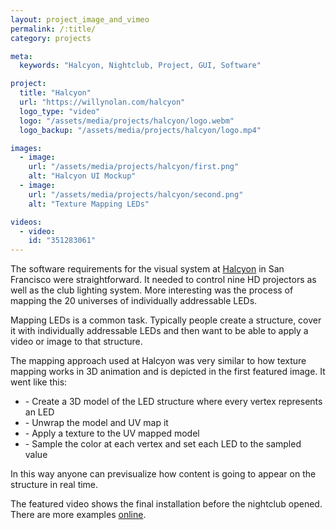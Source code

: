 ```yaml
---
layout: project_image_and_vimeo
permalink: /:title/
category: projects

meta:
  keywords: "Halcyon, Nightclub, Project, GUI, Software"

project:
  title: "Halcyon"
  url: "https://willynolan.com/halcyon"
  logo_type: "video"
  logo: "/assets/media/projects/halcyon/logo.webm"
  logo_backup: "/assets/media/projects/halcyon/logo.mp4"

images:
  - image:
    url: "/assets/media/projects/halcyon/first.png"
    alt: "Halcyon UI Mockup"
  - image:
    url: "/assets/media/projects/halcyon/second.png"
    alt: "Texture Mapping LEDs"

videos:
  - video:
    id: "351283061"
---
```

<p>
The software requirements for the visual system at <a href="https://www.youtube.com/results?search_query=halcyon+sf">Halcyon</a> in San Francisco were straightforward. It needed to control 
nine HD projectors as well as the club lighting system. More interesting was the process of mapping the 20 universes of individually addressable LEDs.
</p>

<p>
Mapping LEDs is a common task. Typically people create a structure, cover it with individually addressable LEDs and then want to be able to apply a video or image to that structure.
</p>

<p>
The mapping approach used at Halcyon was very similar to how texture mapping works in 3D animation and is depicted in the first featured image. It went like this:
<ul>
  <li>- Create a 3D model of the LED structure where every vertex represents an LED</li>
  <li>- Unwrap the model and UV map it</li>
  <li>- Apply a texture to the UV mapped model</li>
  <li>- Sample the color at each vertex and set each LED to the sampled value</li>
</ul>
</p>

<p>
In this way anyone can previsualize how content is going to appear on the structure in real time.
</p>

<p>
The featured video shows the final installation before the nightclub opened. There are more examples
<a href="https://www.youtube.com/results?search_query=halcyon+sf">online</a>.
</p>
